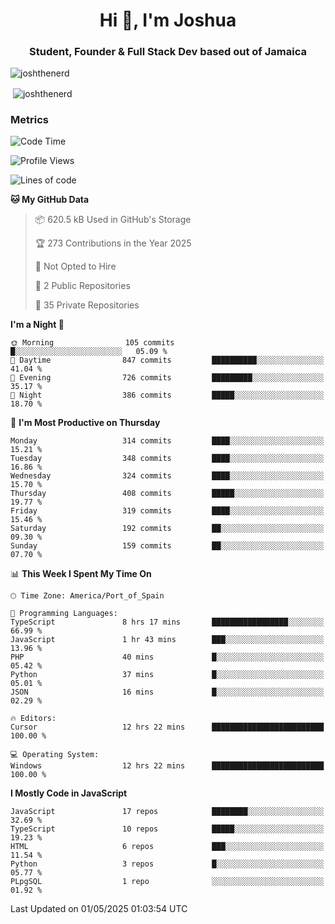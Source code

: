 <h1 align="center">Hi 👋, I'm Joshua</h1>
<h3 align="center">Student, Founder & Full Stack Dev based out of Jamaica</h3>

<p align="left"> <img src="https://komarev.com/ghpvc/?username=JoshTheDeveloperr" alt="joshthenerd" /> </p>

<p>&nbsp;<img align="center" src="https://github-readme-stats.vercel.app/api?username=JoshTheDeveloperr&show_icons=true&count_private=true" alt="joshthenerd" /></p>

### Metrics

<!--START_SECTION:waka-->
![Code Time](http://img.shields.io/badge/Code%20Time-1%2C244%20hrs%209%20mins-blue)

![Profile Views](http://img.shields.io/badge/Profile%20Views-0-blue)

![Lines of code](https://img.shields.io/badge/From%20Hello%20World%20I%27ve%20Written-3.7%20million%20lines%20of%20code-blue)

**🐱 My GitHub Data** 

> 📦 620.5 kB Used in GitHub's Storage 
 > 
> 🏆 273 Contributions in the Year 2025
 > 
> 🚫 Not Opted to Hire
 > 
> 📜 2 Public Repositories 
 > 
> 🔑 35 Private Repositories 
 > 
**I'm a Night 🦉** 

```text
🌞 Morning                105 commits         █░░░░░░░░░░░░░░░░░░░░░░░░   05.09 % 
🌆 Daytime                847 commits         ██████████░░░░░░░░░░░░░░░   41.04 % 
🌃 Evening                726 commits         █████████░░░░░░░░░░░░░░░░   35.17 % 
🌙 Night                  386 commits         █████░░░░░░░░░░░░░░░░░░░░   18.70 % 
```
📅 **I'm Most Productive on Thursday** 

```text
Monday                   314 commits         ████░░░░░░░░░░░░░░░░░░░░░   15.21 % 
Tuesday                  348 commits         ████░░░░░░░░░░░░░░░░░░░░░   16.86 % 
Wednesday                324 commits         ████░░░░░░░░░░░░░░░░░░░░░   15.70 % 
Thursday                 408 commits         █████░░░░░░░░░░░░░░░░░░░░   19.77 % 
Friday                   319 commits         ████░░░░░░░░░░░░░░░░░░░░░   15.46 % 
Saturday                 192 commits         ██░░░░░░░░░░░░░░░░░░░░░░░   09.30 % 
Sunday                   159 commits         ██░░░░░░░░░░░░░░░░░░░░░░░   07.70 % 
```


📊 **This Week I Spent My Time On** 

```text
🕑︎ Time Zone: America/Port_of_Spain

💬 Programming Languages: 
TypeScript               8 hrs 17 mins       █████████████████░░░░░░░░   66.99 % 
JavaScript               1 hr 43 mins        ███░░░░░░░░░░░░░░░░░░░░░░   13.96 % 
PHP                      40 mins             █░░░░░░░░░░░░░░░░░░░░░░░░   05.42 % 
Python                   37 mins             █░░░░░░░░░░░░░░░░░░░░░░░░   05.01 % 
JSON                     16 mins             █░░░░░░░░░░░░░░░░░░░░░░░░   02.29 % 

🔥 Editors: 
Cursor                   12 hrs 22 mins      █████████████████████████   100.00 % 

💻 Operating System: 
Windows                  12 hrs 22 mins      █████████████████████████   100.00 % 
```

**I Mostly Code in JavaScript** 

```text
JavaScript               17 repos            ████████░░░░░░░░░░░░░░░░░   32.69 % 
TypeScript               10 repos            █████░░░░░░░░░░░░░░░░░░░░   19.23 % 
HTML                     6 repos             ███░░░░░░░░░░░░░░░░░░░░░░   11.54 % 
Python                   3 repos             █░░░░░░░░░░░░░░░░░░░░░░░░   05.77 % 
PLpgSQL                  1 repo              ░░░░░░░░░░░░░░░░░░░░░░░░░   01.92 % 
```




 Last Updated on 01/05/2025 01:03:54 UTC
<!--END_SECTION:waka-->
